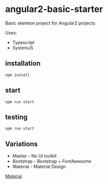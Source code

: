 # angular2-basic-starter

Basic skeleton project for Angular2 projects

Uses:
- Typescript
- SystemJS

## installation

`npm install`

## start

`npm run start`

## testing

`npm run start`

## Variations
- Master - No UI toolkit
- Bootstrap - Bootstrap + FontAwesome
- Material - Material Design 

[Material](/aheinrich/angular2-basic-starter/tree/material)
